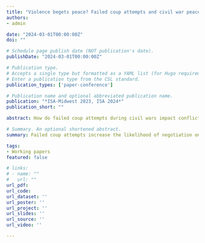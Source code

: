 ```yaml
---
title: "Violence begets peace? Failed coup attempts and civil war peace processes"
authors:
- admin

date: "2024-03-01T00:00:00Z"
doi: ""

# Schedule page publish date (NOT publication's date).
publishDate: "2024-03-01T00:00:00Z"

# Publication type.
# Accepts a single type but formatted as a YAML list (for Hugo requirements).
# Enter a publication type from the CSL standard.
publication_types: ['paper-conference']

# Publication name and optional abbreviated publication name.
publication: "*ISA-Midwest 2023, ISA 2024*"
publication_short: ""

abstract: How do failed coup attempts during civil wars impact conflict management? Many studies have explored the factors influencing conflict management and peace processes. However, our understanding of the evolving dynamics of the bargaining environment during a war is still limited. By focusing on failed coup attempts in civil wars, I argue that these events alter the bargaining environment, increasing the likelihood of negotiations but decreasing the probability of negotiated settlements. Failed coup attempts reveal the information about the presence of internal challengers within the government. This motivates government leaders to seek a temporary cessation of hostilities with rebels, compelling them to focus on defense against internal threats. Meanwhile, rebels, recognizing their enhanced bargaining position, are also incentivized to negotiate, thereby increasing the likelihood of negotiations. However, the incomplete nature of the information from these failed coups can hinder rebels and the government from finding mutually acceptable terms, exacerbating commitment problems between them. Consequently, the likelihood of negotiated settlements decreases. The hypotheses are supported by a series of tests using data on civil war termination and coup attempts between 1975 and 2013. 

# Summary. An optional shortened abstract.
summary: Failed coup attempts increase the likelihood of negotiation onsets in civil wars but decrease the chances of reaching negotiated settlements.

tags:
- Working papers
featured: false

# links:
# - name: ""
#   url: ""
url_pdf: 
url_code: 
url_dataset: ''
url_poster: ''
url_project: ''
url_slides: ''
url_source: ''
url_video: ''

---
```

